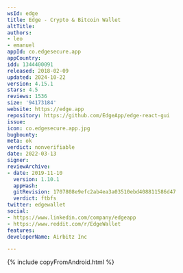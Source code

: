 ```yaml
---
wsId: edge
title: Edge - Crypto & Bitcoin Wallet
altTitle: 
authors:
- leo
- emanuel
appId: co.edgesecure.app
appCountry: 
idd: 1344400091
released: 2018-02-09
updated: 2024-10-22
version: 4.15.1
stars: 4.5
reviews: 1536
size: '94173184'
website: https://edge.app
repository: https://github.com/EdgeApp/edge-react-gui
issue: 
icon: co.edgesecure.app.jpg
bugbounty: 
meta: ok
verdict: nonverifiable
date: 2022-03-13
signer: 
reviewArchive:
- date: 2019-11-10
  version: 1.10.1
  appHash: 
  gitRevision: 1707808e9efc2ab4ea3a03510ebd408811586d47
  verdict: ftbfs
twitter: edgewallet
social:
- https://www.linkedin.com/company/edgeapp
- https://www.reddit.com/r/EdgeWallet
features: 
developerName: Airbitz Inc

---
```


{% include copyFromAndroid.html %}
